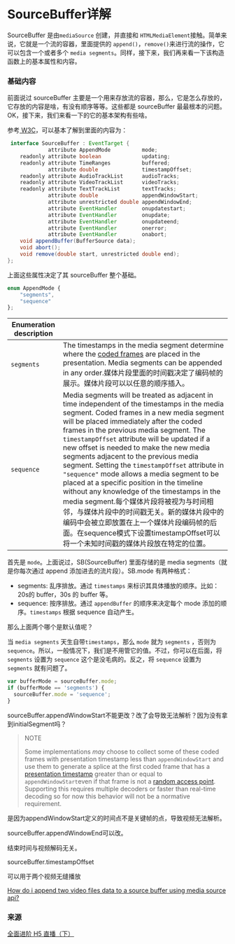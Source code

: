 # SourceBuffer详解

SourceBuffer 是由`mediaSource` 创建，并直接和 `HTMLMediaElement`接触。简单来说，它就是一个流的容器，里面提供的 `append()`，`remove()`来进行流的操作，它可以包含一个或者多个 `media segments`。同样，接下来，我们再来看一下该构造函数上的基本属性和内容。

###  基础内容

前面说过 sourceBuffer 主要是一个用来存放流的容器，那么，它是怎么存放的，它存放的内容是啥，有没有顺序等等。这些都是 sourceBuffer 最最根本的问题。OK，接下来，我们来看一下的它的基本架构有些啥。

参考[ W3C](https://www.w3.org/TR/media-source/#sourcebuffer)，可以基本了解到里面的内容为：

```java
 interface SourceBuffer : EventTarget {
             attribute AppendMode          mode;
    readonly attribute boolean             updating;
    readonly attribute TimeRanges          buffered;
             attribute double              timestampOffset;
    readonly attribute AudioTrackList      audioTracks;
    readonly attribute VideoTrackList      videoTracks;
    readonly attribute TextTrackList       textTracks;
             attribute double              appendWindowStart;
             attribute unrestricted double appendWindowEnd;
             attribute EventHandler        onupdatestart;
             attribute EventHandler        onupdate;
             attribute EventHandler        onupdateend;
             attribute EventHandler        onerror;
             attribute EventHandler        onabort;
    void appendBuffer(BufferSource data);
    void abort();
    void remove(double start, unrestricted double end);
};
```

上面这些属性决定了其 sourceBuffer 整个基础。

```ts
enum AppendMode {
    "segments",
    "sequence"
};
```

| Enumeration description |                                                              |
| ----------------------- | ------------------------------------------------------------ |
| `segments`              | The timestamps in the media segment determine where the [coded frames](https://www.w3.org/TR/media-source/#coded-frame) are placed in the presentation. Media segments can be appended in any order.媒体片段里面的时间戳决定了编码帧的展示。媒体片段可以以任意的顺序插入。 |
| `sequence`              | Media segments will be treated as adjacent in time independent of the timestamps in the media segment. Coded frames in a new media segment will be placed immediately after the coded frames in the previous media segment. The `timestampOffset` attribute will be updated if a new offset is needed to make the new media segments adjacent to the previous media segment. Setting the `timestampOffset` attribute in `"sequence"` mode allows a media segment to be placed at a specific position in the timeline without any knowledge of the timestamps in the media segment.每个媒体片段将被视为与时间相邻，与媒体片段中的时间戳无关。新的媒体片段中的编码中会被立即放置在上一个媒体片段编码帧的后面。在sequence模式下设置timestampOffset可以将一个未知时间戳的媒体片段放在特定的位置。 |





 首先是 `mode`。上面说过，SB(SourceBuffer) 里面存储的是 media segments（就是你每次通过 append 添加进去的流片段）。SB.mode 有两种格式：

- segments: 乱序排放。通过 `timestamps` 来标识其具体播放的顺序。比如：20s的 buffer，30s 的 buffer 等。
- sequence: 按序排放。通过 `appendBuffer` 的顺序来决定每个 mode 添加的顺序。`timestamps` 根据 sequence 自动产生。

那么上面两个哪个是默认值呢？

当 `media segments` 天生自带`timestamps`，那么 `mode` 就为 `segments` ，否则为 `sequence`。所以，一般情况下，我们是不用管它的值。不过，你可以在后面，将 `segments` 设置为 `sequence` 这个是没毛病的。反之，将 `sequence` 设置为 `segments` 就有问题了。

```js
var bufferMode = sourceBuffer.mode;
if (bufferMode == 'segments') {
  sourceBuffer.mode = 'sequence';
}
```





sourceBuffer.appendWindowStart不能更改？改了会导致无法解析？因为没有拿到initialSegment吗？

> NOTE
>
> Some implementations *may* choose to collect some of these coded frames with presentation timestamp less than `appendWindowStart` and use them to generate a splice at the first coded frame that has a [presentation timestamp](https://www.w3.org/TR/media-source/#presentation-timestamp) greater than or equal to `appendWindowStart`even if that frame is not a [random access point](https://www.w3.org/TR/media-source/#random-access-point). Supporting this requires multiple decoders or faster than real-time decoding so for now this behavior will not be a normative requirement.

是因为appendWindowStart定义的时间点不是关键帧的点，导致视频无法解析。



sourceBuffer.appendWindowEnd可以改。

结束时间与视频解码无关。



sourceBuffer.timestampOffset

可以用于两个视频无缝播放

[How do i append two video files data to a source buffer using media source api?](https://stackoverflow.com/questions/14108536/how-do-i-append-two-video-files-data-to-a-source-buffer-using-media-source-api)



### 来源

[全面进阶 H5 直播（下）](https://cloud.tencent.com/developer/article/1005457)